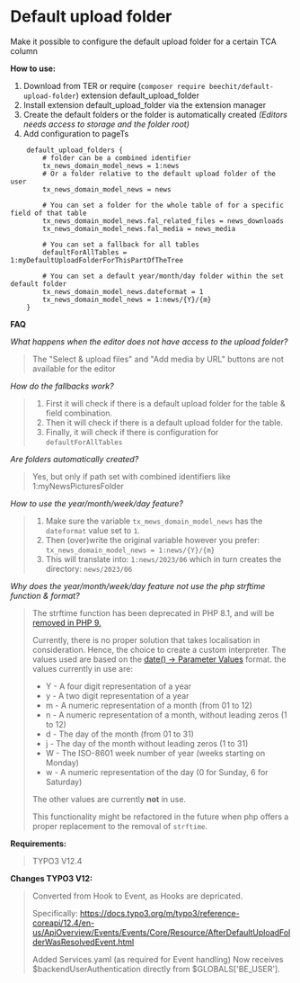 Default upload folder
=====================

Make it possible to configure the default upload folder for a certain TCA column

**How to use:**

1. Download from TER or require (`composer require beechit/default-upload-folder`) extension default_upload_folder
2. Install extension default_upload_folder via the extension manager
3. Create the default folders or the folder is automatically created *(Editors needs access to storage and the folder
   root)*
4. Add configuration to pageTs

```
    default_upload_folders {
        # folder can be a combined identifier
        tx_news_domain_model_news = 1:news
        # Or a folder relative to the default upload folder of the user
        tx_news_domain_model_news = news

        # You can set a folder for the whole table of for a specific field of that table
        tx_news_domain_model_news.fal_related_files = news_downloads
        tx_news_domain_model_news.fal_media = news_media

        # You can set a fallback for all tables
        defaultForAllTables = 1:myDefaultUploadFolderForThisPartOfTheTree

        # You can set a default year/month/day folder within the set default folder
        tx_news_domain_model_news.dateformat = 1
        tx_news_domain_model_news = 1:news/{Y}/{m}
    }
```

**FAQ**

_What happens when the editor does not have access to the upload folder?_
> The "Select & upload files" and "Add media by URL" buttons are not available for the editor

_How do the fallbacks work?_
> 1. First it will check if there is a default upload folder for the table & field combination.
> 2. Then it will check if there is a default upload folder for the table.
> 3. Finally, it will check if there is configuration for `defaultForAllTables`

_Are folders automatically created?_
> Yes, but only if path set with combined identifiers like 1:myNewsPicturesFolder

_How to use the year/month/week/day feature?_
> 1. Make sure the variable `tx_mews_domain_model_news` has the `dateformat` value set to `1`.
> 2. Then (over)write the original variable however you prefer: `tx_news_domain_model_news = 1:news/{Y}/{m}`
> 3. This will translate into: `1:news/2023/06` which in turn creates the directory: `news/2023/06`

_Why does the year/month/week/day feature not use the php strftime function & format?_

> The strftime function has been deprecated in PHP 8.1, and will
> be [removed in PHP 9.](https://www.php.net/manual/en/function.strftime.php)
>
> Currently, there is no proper solution that takes localisation in consideration. Hence, the choice to create a custom
> interpreter.
> The values used are based on the [date() -> Parameter Values](https://www.w3schools.com/php/func_date_date.asp)
> format.
> the values currently in use are:
> - Y - A four digit representation of a year
> - y - A two digit representation of a year
> - m - A numeric representation of a month (from 01 to 12)
> - n - A numeric representation of a month, without leading zeros (1 to 12)
> - d - The day of the month (from 01 to 31)
> - j - The day of the month without leading zeros (1 to 31)
> - W - The ISO-8601 week number of year (weeks starting on Monday)
> - w - A numeric representation of the day (0 for Sunday, 6 for Saturday)
>
> The other values are currently **not** in use.
>
> This functionality might be refactored in the future when php offers a proper replacement to the removal
> of `strftime`.

**Requirements:**

> TYPO3 V12.4

**Changes TYPO3 V12:**

>Converted from Hook to Event, as Hooks are depricated.
> 
> Specifically: https://docs.typo3.org/m/typo3/reference-coreapi/12.4/en-us/ApiOverview/Events/Events/Core/Resource/AfterDefaultUploadFolderWasResolvedEvent.html
> 
> Added Services.yaml (as required for Event handling)
> Now receives $backendUserAuthentication directly from $GLOBALS['BE_USER'].